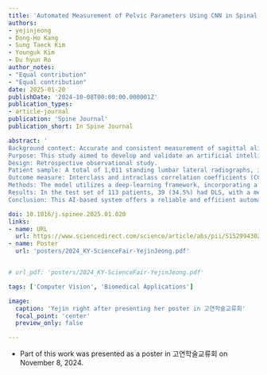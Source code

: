 ```yaml
---
title: 'Automated Measurement of Pelvic Parameters Using CNN in Spinal Conditions: Overcoming Challenges in Coronal Deformity Cases'
authors:
- yejinjeong
- Dong-Ho Kang
- Sung Taeck Kim
- Younguk Kim
- Du hyun Ro
author_notes:
- "Equal contribution"
- "Equal contribution"
date: 2025-01-20
publishDate: '2024-10-08T00:00:00.000001Z'
publication_types:
- article-journal
publication: 'Spine Journal'
publication_short: In Spine Journal

abstract: '
Background context: Accurate and consistent measurement of sagittal alignment is challenging, particularly in patients with severe coronal deformities, including degenerative lumbar scoliosis (DLS).
Purpose: This study aimed to develop and validate an artificial intelligence (AI)-based system for automating the measurement of key sagittal parameters, including lumbar lordosis, pelvic incidence, pelvic tilt, and sacral slope, with a focus on its applicability across a wide range of deformities, including severe coronal deformities, such as DLS.
Design: Retrospective observational study.
Patient sample: A total of 1,011 standing lumbar lateral radiographs, including DLS.
Outcome measure: Interclass and intraclass correlation coefficients (CC), and Bland-Altman plots.
Methods: The model utilizes a deep-learning framework, incorporating a U-Net for segmentation and a Keypoint Region-based Convolutional Neural Network for keypoint detection. The ground truth masks were annotated by an experienced orthopedic specialist. The performance of the model was evaluated against ground truth measurements and assessments from two expert raters using interclass and intraclass CC, and Bland-Altman plots.
Results: In the test set of 113 patients, 39 (34.5%) had DLS, with a mean Cobb’s angle of 14.8° ± 4.4°. The AI model achieved an intraclass CC of 1.00 across all parameters, indicating perfect consistency. Interclass CCs comparing the AI model to ground truth ranged from 0.96 to 0.99, outperforming experienced orthopedic surgeons. Bland-Altman analysis revealed no significant systemic bias, with most differences falling within clinically acceptable ranges. A 5-fold cross-validation further demonstrated robust performance, with interclass CCs ranging from 0.96 to 0.99 across diverse subsets.
Conclusion: This AI-based system offers a reliable and efficient automated measurement of sagittal parameters in spinal deformities, including severe coronal deformities. The superior performance of the model compared with that of expert raters highlights its potential for clinical applications.'

doi: 10.1016/j.spinee.2025.01.020
links:
- name: URL
  url: https://www.sciencedirect.com/science/article/abs/pii/S1529943025000531
- name: Poster
  url: 'posters/2024_KY-ScienceFair-YejinJeong.pdf'


# url_pdf: 'posters/2024_KY-ScienceFair-YejinJeong.pdf'

tags: ['Computer Vision', 'Biomedical Applications']

image:
  caption: 'Yejin right after presenting her poster in 고연학술교류회'
  focal_point: 'center'
  preview_only: false

---
```


- Part of this work was presented as a poster in 고연학술교류회 on November 8, 2024.